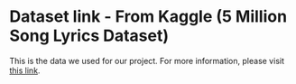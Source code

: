 # Dataset link - From Kaggle (5 Million Song Lyrics Dataset)

This is the data we used for our project. For more information, please visit [this link](https://www.kaggle.com/datasets/nikhilnayak123/5-million-song-lyrics-dataset).
